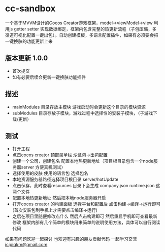 # cc-sandbox

一个基于MVVM设计的Cocos Creator游戏框架，model->viewModel->view  利用js getter setter 实现数据绑定，框架内包含完整的热更新流程（子包压缩，多渠道可视化配置一键出包）。自动创建模板，多语言配置插件，如果有必须要会把一键换肤的功能更新上来

版本更新 1.0.0
---
* 首次提交
* 如有必要后续会更新一键换肤功能插件

描述
---
* mainModules 目录存放主模块 游戏启动时会更新这个目录的模块资源
* subModules 目录存放子模块，游戏过程中选择性的安装子模块，（子游戏下载/更新）

测试
---
* 打开工程
* 点击cocos creator 顶部菜单栏 沙盒包->出包配置
* 创建一个公司，创建包名 配置本地热更新地址（项目根目录包含一个node服务器server 方便真机测试）
* 选择使用的皮肤 使用的语言包 选择包名 
* 本地资源服务器路径选择项目根目录 server/hotUpdate 
* 点击保存，此时查看resources 目录下会生成 company.json runtime.json 这两个文件
* 配置本地热更新地址  然后把本地node服务器开启
* 打开cocos creator 的构建面板 选择平台和配置后 点击构建->编译->运行即可(首次安装包到手机上才需要点击编译->运行)
* 之后在项目里随便修改点什么 然后点击构建即可 然后重启手机即可查看最新修改
框架内部有几个简单的模块用来简单的说明使用方法，具体可以自行阅读代码


如果有问题欢迎一起探讨 也欢迎有兴趣的朋友贡献代码 一起学习交流 icipiqkm@gmail.com


